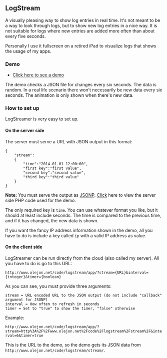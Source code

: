 ## LogStream

A visually pleasing way to show log entries in real time. It's not meant to be a way to look through logs, but to show new log entries in a nice way. It is not suitable for logs where new entries are added more often than about every five seconds.

Personally I use it fullscreen on a retired iPad to visualize logs that shows the usage of my apps.

### Demo

* [Click here to see a demo](http://www.olejon.net/code/logstream/app/?stream=http%3A%2F%2Fwww.olejon.net%2Fcode%2Flogstream%2Fstream%2F&interval=6&timer=true)

The demo checks a JSON file for changes every six seconds. The data is random. In a real life scenario there won't necessarily be new data every six seconds. The animation is only shown when there's new data.

### How to set up

LogStreamer is very easy to set up.

#### On the server side

The server must serve a URL with JSON output in this format:

```
{
	"stream":
	{
		"time":"2014-01-01 12:00:00",
		"first key":"first value",
		"second key":"second value",
		"third key":"third value"
	}
}
```

**Note:** You must serve the output as [JSONP](http://en.wikipedia.org/wiki/JSONP). [Click](http://www.olejon.net/code/logstream/stream/php.txt) here to view the server side PHP code used for the demo.

The only required key is `time`. You can use whatever format you like, but it should at least include seconds. The time is compared to the previous time, and if it has changed, the new data is shown.

If you want the fancy IP address information shown in the demo, all you have to do is include a key called `ip` with a valid IP address as value.

#### On the client side

LogStreamer can be run directly from the cloud (also called my server). All you have to do is go to this URL:

`http://www.olejon.net/code/logstream/app/?stream={URL}&interval={integer}&timer={boolean}`

As you can see, you must provide three arguments:

```
stream = URL encoded URL to the JSON output (do not include "callback" argument for JSONP)
interval = How often to refresh in seconds
timer = Set to "true" to show the timer, "false" otherwise
```

Example:

`http://www.olejon.net/code/logstream/app/?stream=http%3A%2F%2Fwww.olejon.net%2Fcode%2Flogstream%2Fstream%2F&interval=6&timer=true`

This is the URL to the demo, so the demo gets its JSON data from `http://www.olejon.net/code/logstream/stream/`. 